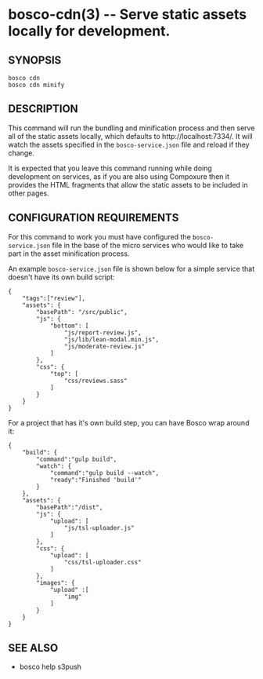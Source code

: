bosco-cdn(3) -- Serve static assets locally for development.
==============================================

## SYNOPSIS

    bosco cdn
    bosco cdn minify

## DESCRIPTION

This command will run the bundling and minification process and then serve all of the static assets locally, which defaults to http://localhost:7334/.  It will watch the assets specified in the `bosco-service.json` file and reload if they change.

It is expected that you leave this command running while doing development on services, as if you are also using Compoxure then it provides the HTML fragments that allow the static assets to be included in other pages.

## CONFIGURATION REQUIREMENTS

For this command to work you must have configured the `bosco-service.json` file in the base of the micro services who would like to take part in the asset minification process.

An example `bosco-service.json` file is shown below for a simple service that doesn't have its own build script:

    {
        "tags":["review"],
        "assets": {
            "basePath": "/src/public",
            "js": {
                "bottom": [
                    "js/report-review.js",
                    "js/lib/lean-modal.min.js",
                    "js/moderate-review.js"
                ]
            },
            "css": {
                "top": [
                    "css/reviews.sass"
                ]
            }
        }
    }

For a project that has it's own build step, you can have Bosco wrap around it:

    {
        "build": {
            "command":"gulp build",
            "watch": {
                "command":"gulp build --watch",
                "ready":"Finished 'build'"
            }
        },
        "assets": {
            "basePath":"/dist",
            "js": {
                "upload": [
                    "js/tsl-uploader.js"
                ]
            },
            "css": {
                "upload": [
                    "css/tsl-uploader.css"
                ]
            },
            "images": {
                "upload" :[
                    "img"
                ]
            }
        }
    }


## SEE ALSO

* bosco help s3push
